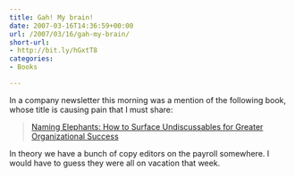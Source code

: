 ```yaml
---
title: Gah! My brain!
date: 2007-03-16T14:36:59+00:00
url: /2007/03/16/gah-my-brain/
short-url:
- http://bit.ly/hGxtT8
categories:
- Books

---
```

<div class='microid-mailto+http:sha1:5d7c1e9e30a1a10e17d484d3383194e5ce215c01'>

In a company newsletter this morning was a mention of the following book, whose title is causing pain that I must share:
<blockquote>

<a href="http://www.amazon.com/Thin-Book-Naming-Elephants-Undiscussables/dp/0966537351">Naming Elephants: How to Surface Undiscussables for Greater Organizational Success</a>

</blockquote>
In theory we have a bunch of copy editors on the payroll somewhere. I would have to guess they were all on vacation that week.

